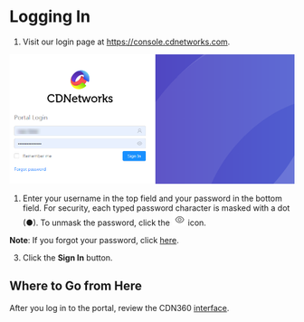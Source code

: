 # Logging In

1. Visit our login page at https://console.cdnetworks.com.

![null](</docs/resources/images/Login Page.png>)

1. Enter your username in the top field and your password in the bottom field. For security, each typed password character is masked with a dot (●). To unmask the password, click the ![null](</docs/resources/images/eye icon.png>) icon.

**Note**: If you forgot your password, click [here](https://console.cdnetworks.com/cdn/forgotpassword).

3. Click the **Sign In** button.

## Where to Go from Here

After you log in to the portal, review the CDN360 [interface](</docs/portal/accessing-portal/navigating-ui.md>).
